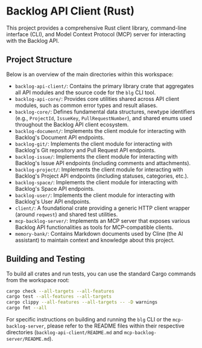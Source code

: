 # Backlog API Client (Rust)

This project provides a comprehensive Rust client library, command-line interface (CLI), and Model Context Protocol (MCP) server for interacting with the Backlog API.

## Project Structure

Below is an overview of the main directories within this workspace:

-   `backlog-api-client/`: Contains the primary library crate that aggregates all API modules and the source code for the `blg` CLI tool.
-   `backlog-api-core/`: Provides core utilities shared across API client modules, such as common error types and result aliases.
-   `backlog-core/`: Defines fundamental data structures, newtype identifiers (e.g., `ProjectId`, `IssueKey`, `PullRequestNumber`), and shared enums used throughout the Backlog API client ecosystem.
-   `backlog-document/`: Implements the client module for interacting with Backlog's Document API endpoints.
-   `backlog-git/`: Implements the client module for interacting with Backlog's Git repository and Pull Request API endpoints.
-   `backlog-issue/`: Implements the client module for interacting with Backlog's Issue API endpoints (including comments and attachments).
-   `backlog-project/`: Implements the client module for interacting with Backlog's Project API endpoints (including statuses, categories, etc.).
-   `backlog-space/`: Implements the client module for interacting with Backlog's Space API endpoints.
-   `backlog-user/`: Implements the client module for interacting with Backlog's User API endpoints.
-   `client/`: A foundational crate providing a generic HTTP client wrapper (around `reqwest`) and shared test utilities.
-   `mcp-backlog-server/`: Implements an MCP server that exposes various Backlog API functionalities as tools for MCP-compatible clients.
-   `memory-bank/`: Contains Markdown documents used by Cline (the AI assistant) to maintain context and knowledge about this project.

## Building and Testing

To build all crates and run tests, you can use the standard Cargo commands from the workspace root:

```bash
cargo check --all-targets --all-features
cargo test --all-features --all-targets
cargo clippy --all-features --all-targets -- -D warnings 
cargo fmt --all
```

For specific instructions on building and running the `blg` CLI or the `mcp-backlog-server`, please refer to the README files within their respective directories (`backlog-api-client/README.md` and `mcp-backlog-server/README.md`).
